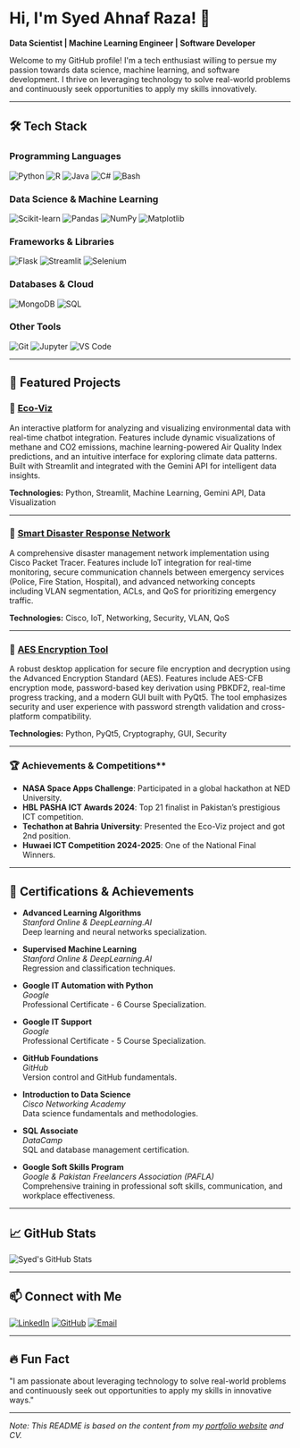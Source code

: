 # Hi, I'm Syed Ahnaf Raza! 👋

**Data Scientist | Machine Learning Engineer | Software Developer**

Welcome to my GitHub profile! I'm a tech enthusiast willing to persue my passion towards data science, machine learning, and software development. I thrive on leveraging technology to solve real-world problems and continuously seek opportunities to apply my skills innovatively.

---

## 🛠️ Tech Stack

### **Programming Languages**
![Python](https://img.shields.io/badge/Python-3776AB?style=for-the-badge&logo=python&logoColor=white)
![R](https://img.shields.io/badge/R-276DC3?style=for-the-badge&logo=r&logoColor=white)
![Java](https://img.shields.io/badge/Java-ED8B00?style=for-the-badge&logo=java&logoColor=white)
![C#](https://img.shields.io/badge/C%23-239120?style=for-the-badge&logo=c-sharp&logoColor=white)
![Bash](https://img.shields.io/badge/Bash-4EAA25?style=for-the-badge&logo=gnu-bash&logoColor=white)

### **Data Science & Machine Learning**
![Scikit-learn](https://img.shields.io/badge/Scikit--learn-F7931E?style=for-the-badge&logo=scikit-learn&logoColor=white)
![Pandas](https://img.shields.io/badge/Pandas-150458?style=for-the-badge&logo=pandas&logoColor=white)
![NumPy](https://img.shields.io/badge/NumPy-013243?style=for-the-badge&logo=numpy&logoColor=white)
![Matplotlib](https://img.shields.io/badge/Matplotlib-006400?style=for-the-badge)

### **Frameworks & Libraries**
![Flask](https://img.shields.io/badge/Flask-000000?style=for-the-badge&logo=flask&logoColor=white)
![Streamlit](https://img.shields.io/badge/Streamlit-FF4B4B?style=for-the-badge&logo=streamlit&logoColor=white)
![Selenium](https://img.shields.io/badge/Selenium-43B02A?style=for-the-badge&logo=selenium&logoColor=white)

### **Databases & Cloud**
![MongoDB](https://img.shields.io/badge/MongoDB-47A248?style=for-the-badge&logo=mongodb&logoColor=white)
![SQL](https://img.shields.io/badge/SQL-CC2927?style=for-the-badge&logo=microsoft-sql-server&logoColor=white)

### **Other Tools**
![Git](https://img.shields.io/badge/Git-F05032?style=for-the-badge&logo=git&logoColor=white)
![Jupyter](https://img.shields.io/badge/Jupyter-F37626?style=for-the-badge&logo=jupyter&logoColor=white)
![VS Code](https://img.shields.io/badge/VS%20Code-007ACC?style=for-the-badge&logo=visual-studio-code&logoColor=white)

---

## 🚀 Featured Projects

### 🌟 [Eco-Viz](https://github.com/syahra712/eco-viz)
An interactive platform for analyzing and visualizing environmental data with real-time chatbot integration. Features include dynamic visualizations of methane and CO2 emissions, machine learning-powered Air Quality Index predictions, and an intuitive interface for exploring climate data patterns. Built with Streamlit and integrated with the Gemini API for intelligent data insights.

**Technologies:** Python, Streamlit, Machine Learning, Gemini API, Data Visualization

---

### 🌟 [Smart Disaster Response Network](https://github.com/syahra712/smart-disaster-response-network)
A comprehensive disaster management network implementation using Cisco Packet Tracer. Features include IoT integration for real-time monitoring, secure communication channels between emergency services (Police, Fire Station, Hospital), and advanced networking concepts including VLAN segmentation, ACLs, and QoS for prioritizing emergency traffic.

**Technologies:** Cisco, IoT, Networking, Security, VLAN, QoS

---

### 🌟 [AES Encryption Tool](https://github.com/syahra712/aes-encryption-tool)
A robust desktop application for secure file encryption and decryption using the Advanced Encryption Standard (AES). Features include AES-CFB encryption mode, password-based key derivation using PBKDF2, real-time progress tracking, and a modern GUI built with PyQt5. The tool emphasizes security and user experience with password strength validation and cross-platform compatibility.

**Technologies:** Python, PyQt5, Cryptography, GUI, Security

---

### 🏆 Achievements & Competitions**
- **NASA Space Apps Challenge**: Participated in a global hackathon at NED University.
- **HBL PASHA ICT Awards 2024**: Top 21 finalist in Pakistan’s prestigious ICT competition.
- **Techathon at Bahria University**: Presented the Eco-Viz project and got 2nd position.
- **Huwaei ICT Competition 2024-2025**: One of the National Final Winners.
  
---

## 📜 Certifications & Achievements

- **Advanced Learning Algorithms**  
  *Stanford Online & DeepLearning.AI*  
  Deep learning and neural networks specialization.

- **Supervised Machine Learning**  
  *Stanford Online & DeepLearning.AI*  
  Regression and classification techniques.

- **Google IT Automation with Python**  
  *Google*  
  Professional Certificate - 6 Course Specialization.

- **Google IT Support**  
  *Google*  
  Professional Certificate - 5 Course Specialization.

- **GitHub Foundations**  
  *GitHub*  
  Version control and GitHub fundamentals.

- **Introduction to Data Science**  
  *Cisco Networking Academy*  
  Data science fundamentals and methodologies.

- **SQL Associate**  
  *DataCamp*  
  SQL and database management certification.

- **Google Soft Skills Program**  
  *Google & Pakistan Freelancers Association (PAFLA)*  
  Comprehensive training in professional soft skills, communication, and workplace effectiveness.

---

## 📈 GitHub Stats

![Syed's GitHub Stats](https://github-readme-stats.vercel.app/api?username=syahra712&show_icons=true&theme=radical)

---

## 📫 Connect with Me

[![LinkedIn](https://img.shields.io/badge/LinkedIn-0A66C2?style=for-the-badge&logo=linkedin&logoColor=white)](https://www.linkedin.com/in/syed-ahnaf-raza/)
[![GitHub](https://img.shields.io/badge/GitHub-181717?style=for-the-badge&logo=github&logoColor=white)](https://github.com/syahra712)
[![Email](https://img.shields.io/badge/Email-EA4335?style=for-the-badge&logo=gmail&logoColor=white)](mailto:syahra2014@gmail.com)

---

## 🔥 Fun Fact

"I am passionate about leveraging technology to solve real-world problems and continuously seek out opportunities to apply my skills in innovative ways."

---

*Note: This README is based on the content from my [portfolio website](https://syedahnafrazaportfolio-syed-ahnaf-razas-projects.vercel.app) and CV.*
